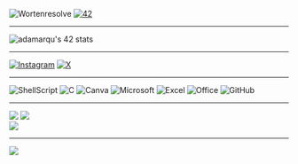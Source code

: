 ![Wortenresolve](https://img.shields.io/badge/WortenResolve-darkblue) 
<a href='https://profile.intra.42.fr/users/jotavare' target="_blank"><img alt='42' src='https://img.shields.io/badge/Porto-100000?style=flat-square&logo=42&logoColor=white&labelColor=000000&color=000000'/></a>

---

![adamarqu's 42 stats](https://badge.mediaplus.ma/darkblue/adamarqu)

---

<!--[![Discord](https://img.shields.io/badge/Discord-%237289DA.svg?logo=discord&logoColor=white)](https://discord.gg/adao_gonz)--> 
[![Instagram](https://img.shields.io/badge/Instagram-E4405F?style=for-the-badge&logo=instagram&logoColor=white)](https://instagram.com/adao__goncalves) [![X](https://img.shields.io/badge/LinkedIn-0077B5?style=for-the-badge&logo=linkedin&logoColor=white)](https://www.linkedin.com/in/ad%C3%A3o-gon%C3%A7alves-639b05331?utm_source=share&utm_campaign=share_via&utm_content=profile&utm_medium=android_app&original_referer=) 

---


![ShellScript](https://img.shields.io/badge/Shell_Script-121011?style=for-the-badge&logo=gnu-bash&logoColor=white)
![C](https://img.shields.io/badge/C-00599C?style=for-the-badge&logo=c&logoColor=white) 
![Canva](https://img.shields.io/badge/Canva-%2300C4CC.svg?&style=for-the-badge&logo=Canva&logoColor=white)
![Microsoft](https://img.shields.io/badge/Microsoft-666666?style=for-the-badge&logo=microsoft&logoColor=white)
![Excel](https://img.shields.io/badge/Microsoft_Excel-217346?style=for-the-badge&logo=microsoft-excel&logoColor=white)
![Office](https://img.shields.io/badge/Microsoft_Office-D83B01?style=for-the-badge&logo=microsoft-office&logoColor=white)
![GitHub](https://img.shields.io/badge/GitHub-100000?style=for-the-badge&logo=github&logoColor=white)

---

![](https://github-readme-stats.vercel.app/api?username=AdaoG0n&theme=ocean_dark&hide_border=false&include_all_commits=true&count_private=true)
![](https://github-readme-streak-stats.herokuapp.com/?user=AdaoG0n&theme=ocean_dark&hide_border=false)<br/>
![](https://github-readme-stats.vercel.app/api/top-langs/?username=AdaoG0n&theme=ocean_dark&hide_border=false&include_all_commits=true&count_private=true&layout=compact)

---
![](https://visitcount.itsvg.in/api?id=AdaoG0n&icon=7&color=1)

<!-- Proudly created with GPRM ( https://gprm.itsvg.in ) -->
